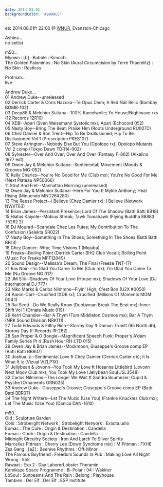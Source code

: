 ```yaml
---
date: 2014.08.01
backgroundColor: '#9999CC'
---
```


etc 2014.08.01fr 22:00 @ [WNUR](http://www.wnur.org/), Evanston-Chicago  


Ashina...  
no setlist  

m50...  
Myown : \[b\] : Bubble : Kimochi  
The Golden Palominos : No Skin (Aural Circumcision by Terre Thaemlitz) : No Skin : Restless  

Protman...  
live  

Andrew Duke...  
01 Andrew Duke--unreleased  
02 Derrick Carter & Chris Nazuka--Te Opus Diem; A Red Nail Relic (Bombay BOMB-102)  
03 Deep88 & Melchior Sultana--100% Kamelwolle; Yo House/Nightwave rxs (12 Records 12R10)  
04 XDB--Apari (Sven Weisemann Systolic mx); Apari (Echocord 052)  
05 Nasty Boy--Bring The Beat; Praise Him (Roots Underground RU007D)  
06 Chez Damier & Ron Trent--Hip To Be Disillusioned; Hip To Be Disillusioned Vol 1 (Prescription PRES107)  
07 Steve Arrington--Nobody Else But You (Opolopo rx); Opolopo Mutants Vol 2 comp (Tokyo Dawn TDR14-002)  
08 Sylvester--Over And Over; Over And Over (Fantasy F-802) (Alkalino 1977 edt)  
09 Owen Jay & Melchior Sultana--Sentimental; Movement (Moods & Grooves MG-052)  
10 Kelly Charles--You're No Good for Me (Club mx); You're No Good For Me (Next Plateau NP50066)  
11 Strut And Fret--Manhattan Morning (unreleased)  
12 Owen Jay & Melchior Sultana--Here For You ft Mykle Anthony; Heat Rising (Minuendo MND26#280)  
13 The Reese Project--I Believe (Chez Damier rx); I Believe (Network NWKT63)  
14 Brian James--Persistant Presence; Lord Of The Shadow (Batti Batti BB18)  
15 Hiatus Kaiyote--Mobius Streak; Tawk Tomahawk (Flying Buddha 88883 75262 2)  
16 DJ Mourad--Scandale Chez Les Putes; My Contribution To The Confusion (Selekta SR022)  
17 Nasty Boy--Something In The Shoes; Something In The Shoes (Batti Batti BB13)  
18 Chez Damier--Why; Time Visions 1 (Mojuba)  
19 Freaks--Boiling Point (Derrick Carter BHQ Club Vocal); Boiling Point (Music For Freaks MFF12049)  
20 Sound Design--Melissa's Dream; The Final (Freeze TNT-17)  
21 Bas Noir--I'm Glad You Came To Me (Club mx); I'm Glad You Came To Me (Nu Groove NG 017)  
22 JM Silk--Shadows Of Your Love (House mx); Shadows Of Your Love (DJ International DJ 777)  
23 Niko Marks & Carlos Nilmmns--Flyin' High; C'est Bon (U2X #0050)  
24 Aaron-Carl--Crucified (XDB rx); Crucified (Millions Of Moments MOM 004.1)  
25 Rai Scott--Do We Really Know (Dubbyman Break The Beat mx); Inner Shift Vol 1 (Ornate Music 019)  
26 Kerri Chandler--Bar A Thym (Tom Middleton Cosmos mx); Bar A Thym (NRK Sound Division NRK111)  
27 Todd Edwards & Filthy Rich--Stormy Day ft Damon Trueitt (95 North db); Stormy Day (I! Records IR-282)  
28 San Proper & O Boogie--Magnificent Speech Funk; Proper's A'dam Family Series Pt 4 (Rush Hour RH-LTD 015)  
29 Owen Jay & Brian James--Mockmoon; Giuseppe's Groove comp EP (Batti Batti BBR07)  
30 Joshua Iz--Sentimental Love ft Chez Damier (Derrick Carter db); It Is What It Iz (Vizual ViZLP1X)  
31 Jellybean & Jovonn--You Took My Love ft Hosanna Littlebird (Jovonn Next Moov Club mx); You Took My Love (Jellybean Soul JSL3548)  
32 Carlos Nilmmns--The Longer We Wait ft Sandra Boumezer; Cupid & Psyche (Ornaments ORN025)  
33 Andrew Duke--Giuseppe's Groove; Giuseppe's Groove comp EP (Batti Batti BBR07)  
34 The Night Writers--Let The Music (Use You) (Frankie Knuckles Club mx); Let The Music (Use You) (Danica DAN-1610)  

m50...  
Oid : Sculpture Garden  
Cold : Strobelight Network : Strobelight Network : Exacta.udio  
Eomac : The Cure : Origin & Destination : Candella  
Eomac : Chob : Origin & Destination : Candella  
Midnight Circuitry Society : Iron And Larch To Silver Spirits  
Marcellus Pittman : Cherry Lee (Down Syndrome mix) : M Pittman : FXHE  
Zsa Gang : \[a2\] : Beehive Rhythms : Off-Minor  
The Famous Boyfriend : Freedom Sounds In Pub : Making Love All Night Wrong : 555  
Rawaat : Exp 2 : Day LaborerLobster Theramin  
Kamikaze Space Programme : Bi-Polar : 04 : Wakkler  
LoSoul : Sunbeams And The Rain : Belong : Playhouse  
Tambien : Der Elf : Der Elf : ESP Institute